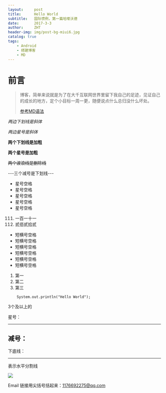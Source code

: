 ```yaml
---
layout:     post
title:      Hello World
subtitle:   国际惯例，第一篇哈喽沃德
date:       2017-3-3
author:     ZHT
header-img: img/post-bg-miui6.jpg
catalog: true
tags:
    - Android
    - 搭建博客
    - MD
---
```



# 前言

>博客，简单来说就是为了在大千互联网世界里留下我自己的足迹，见证自己的成长的地方，定个小目标一周一更，随便说点什么总归没什么坏处。
>
>[参考MD语法](http://www.jianshu.com/p/86e7fa33de8e)


_两边下划线是斜体_

*两边星号是斜体*

__两个下划线是加粗__

**两个星号是加粗**

~~两个波浪线是删除线~~

---三个减号是下划线---



* 星号空格
* 星号空格
* 星号空格
* 星号空格
* 星号空格


111. 一百一十一
222. 贰佰贰拾贰




- 短横号空格
- 短横号空格
- 短横号空格
- 短横号空格
- 短横号空格
- 短横号空格


1. 第一
2. 第二
3. 第三



```
    System.out.println("Hello World");
```


3个及以上的

星号：
***
减号：
---
下底线：
___

表示水平分割线


![](https://ss0.bdstatic.com/5aV1bjqh_Q23odCf/static/superman/img/logo/logo_white_fe6da1ec.png)

Email 链接用尖括号括起来：<1176692275@qq.com>



